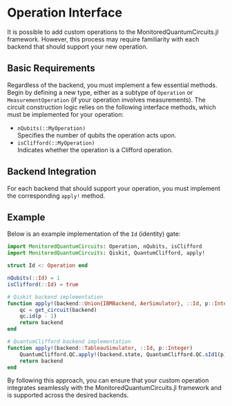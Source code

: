 # Operation Interface

It is possible to add custom operations to the MonitoredQuantumCircuits.jl framework. However, this process may require familiarity with each backend that should support your new operation.

## Basic Requirements

Regardless of the backend, you must implement a few essential methods. Begin by defining a new type, either as a subtype of `Operation` or `MeasurementOperation` (if your operation involves measurements). The circuit construction logic relies on the following interface methods, which must be implemented for your operation:

- `nQubits(::MyOperation)`  
  Specifies the number of qubits the operation acts upon.
- `isClifford(::MyOperation)`  
  Indicates whether the operation is a Clifford operation.

## Backend Integration

For each backend that should support your operation, you must implement the corresponding `apply!` method.

## Example

Below is an example implementation of the `Id` (identity) gate:

```julia
import MonitoredQuantumCircuits: Operation, nQubits, isClifford
import MonitoredQuantumCircuits: Qiskit, QuantumClifford, apply!

struct Id <: Operation end

nQubits(::Id) = 1
isClifford(::Id) = true

# Qiskit backend implementation
function apply!(backend::Union{IBMBackend, AerSimulator}, ::Id, p::Integer)
    qc = get_circuit(backend)
    qc.id(p - 1)
    return backend
end

# QuantumClifford backend implementation
function apply!(backend::TableauSimulator, ::Id, p::Integer)
    QuantumClifford.QC.apply!(backend.state, QuantumClifford.QC.sId1(p))
    return backend
end
```

By following this approach, you can ensure that your custom operation integrates seamlessly with the MonitoredQuantumCircuits.jl framework and is supported across the desired backends.